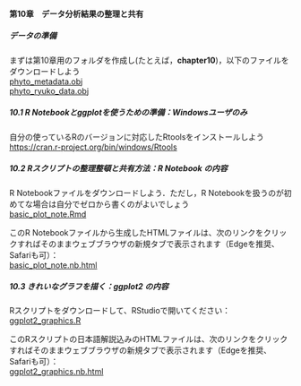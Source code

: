 #### 第10章　データ分析結果の整理と共有

##### <b>データの準備</b>
まずは第10章用のフォルダを作成し(たとえば，<b>chapter10</b>)，以下のファイルをダウンロードしよう<br>
[phyto_metadata.obj](../Robj/phyto_metadata.obj)<br>
[phyto_ryuko_data.obj](../Robj/phyto_ryuko_data.obj)<br>

##### <b>10.1 R Notebookとggplotを使うための準備：Windowsユーザのみ</b>
自分の使っているRのバージョンに対応したRtoolsをインストールしよう<br>
<a href="https://cran.r-project.org/bin/windows/Rtools" target="_blank" rel="noopener noreferrer">https://cran.r-project.org/bin/windows/Rtools</a><br>

##### <b>10.2 Rスクリプトの整理整頓と共有方法：R Notebook の内容</b>

R Notebookファイルをダウンロードしよう．ただし，R Notebookを扱うのが初めてな場合は自分でゼロから書くのがよいでしょう<br>
[basic_plot_note.Rmd](./basic_plot_note.Rmd)<br>

このR Notebookファイルから生成したHTMLファイルは、次のリンクをクリックすればそのままウェブブラウザの新規タブで表示されます（Edgeを推奨、Safariも可）：<br>
<a href="./basic_plot_note.nb.html" target="_blank" rel="noopener noreferrer">basic_plot_note.nb.html</a><br>

##### <b>10.3 きれいなグラフを描く：ggplot2 の内容</b>
Rスクリプトをダウンロードして、RStudioで開いてください：<br>
[ggplot2_graphics.R](./ggplot2_graphics.R)<br>

このRスクリプトの日本語解説込みのHTMLファイルは、次のリンクをクリックすればそのままウェブブラウザの新規タブで表示されます（Edgeを推奨、Safariも可）：<br>
<a href="./ggplot2_graphics.nb.html" target="_blank" rel="noopener noreferrer">ggplot2_graphics.nb.html</a><br>

